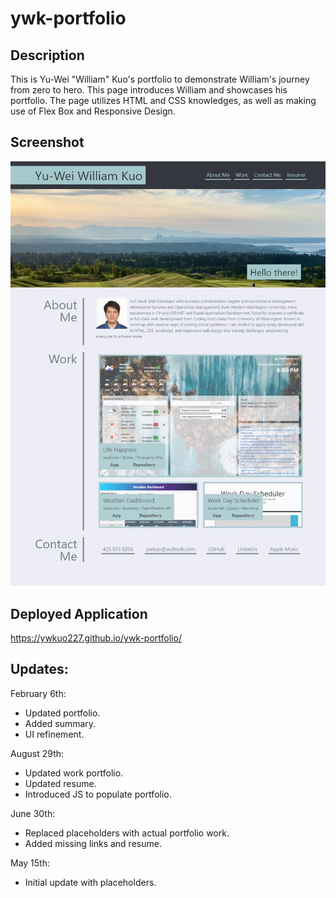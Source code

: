# ywk-portfolio

## Description
This is Yu-Wei "William" Kuo's portfolio to demonstrate William's journey from zero to hero. This page introduces William and showcases his portfolio. The page utilizes HTML and CSS knowledges, as well as making use of Flex Box and Responsive Design.

## Screenshot
![Screenshot of my portfolio.](assets/images/screenshot.jpeg)

## Deployed Application
https://ywkuo227.github.io/ywk-portfolio/

## Updates:
February 6th:
- Updated portfolio.
- Added summary.
- UI refinement.

August 29th:
- Updated work portfolio.
- Updated resume.
- Introduced JS to populate portfolio.

June 30th:
- Replaced placeholders with actual portfolio work.
- Added missing links and resume.

May 15th:
- Initial update with placeholders.